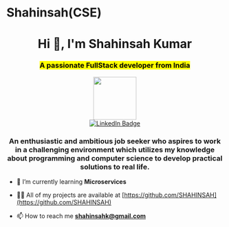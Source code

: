 # Shahinsah(CSE)

<h1 align="center">Hi 👋, I'm Shahinsah Kumar</h1>
<h3 align="center"><mark>A passionate FullStack developer from India </mark></h3>

 <div id="header" align="center">
 <a href="https://www.linkedin.com/in/shahinsah/">
  <img src="https://media.giphy.com/media/M9gbBd9nbDrOTu1Mqx/giphy.gif" width="100"/>
 </a>
</div>

  <div id="badges" align="center">
  <a href="https://www.linkedin.com/in/shahinsah2/">
    <img src="https://img.shields.io/badge/LinkedIn-blue?style=for-the-badge&logo=linkedin&logoColor=white" alt="LinkedIn Badge"/>
  </a>
  <h3 align="center">An enthusiastic and ambitious job seeker who aspires to work in a challenging environment which utilizes my knowledge about programming and computer science to develop practical solutions to real life.</h3>
 </div>




<!-- - 🔭 I’m currently working on [BlogApp](https://github.com/SHAHINSAH/blogaap) -->

- 🌱 I’m currently learning **Microservices**

- 👨‍💻 All of my projects are available at [https://github.com/SHAHINSAH](https://github.com/SHAHINSAH)

- 📫 How to reach me **shahinsahk@gmail.com**
